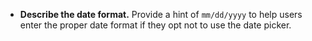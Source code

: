 - **Describe the date format.** Provide a hint of `mm/dd/yyyy` to help users enter the proper date format if they opt not to use the date picker.